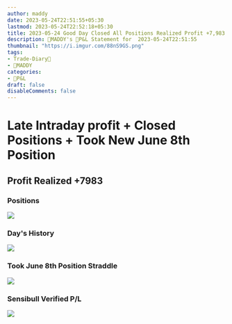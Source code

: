 ```yaml
---
author: maddy
date: 2023-05-24T22:51:55+05:30
lastmod: 2023-05-24T22:52:18+05:30
title: 2023-05-24 Good Day Closed All Positions Realized Profit +7,983
description: 🧔MADDY's 💸P&L Statement for  2023-05-24T22:51:55 
thumbnail: "https://i.imgur.com/88nS9GS.png"
tags:
- Trade-Diary📗
- 🧔MADDY
categories: 
- 💸P&L
draft: false
disableComments: false
---
```

# Late Intraday profit + Closed Positions + Took New June 8th Position

## Profit Realized +7983

### Positions

![](https://i.imgur.com/PA2MJdU.png)

### Day's History 

![](https://i.imgur.com/kEHpqkd.png)

### Took June 8th Position Straddle

![](https://i.imgur.com/YqjvusU.png)

### Sensibull Verified P/L

![](https://i.imgur.com/88nS9GS.png)
